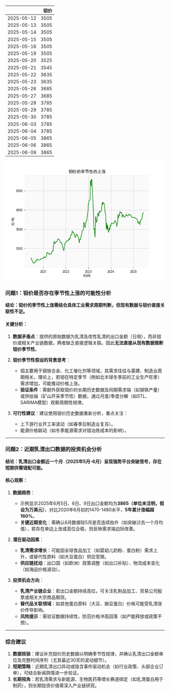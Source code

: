 |            |   钼价 |
|:-----------|-------:|
| 2025-05-12 |   3505 |
| 2025-05-13 |   3505 |
| 2025-05-14 |   3505 |
| 2025-05-15 |   3505 |
| 2025-05-16 |   3505 |
| 2025-05-19 |   3505 |
| 2025-05-20 |   3525 |
| 2025-05-21 |   3545 |
| 2025-05-22 |   3635 |
| 2025-05-23 |   3635 |
| 2025-05-26 |   3685 |
| 2025-05-27 |   3685 |
| 2025-05-28 |   3785 |
| 2025-05-29 |   3785 |
| 2025-05-30 |   3785 |
| 2025-06-03 |   3785 |
| 2025-06-04 |   3785 |
| 2025-06-05 |   3865 |
| 2025-06-06 |   3865 |
| 2025-06-09 |   3865 |

![图](mu.png)



### 问题1：钼价是否存在季节性上涨的可能性分析

**结论：钼价的季节性上涨需结合具体工业需求周期判断，但现有数据与钼价直接关联性不足。**

#### 关键分析：
1. **数据矛盾点**：提供的原始数据为乳清及改性乳清的出口金额（日频），而非钼价或相关产业链数据，两者缺乏直接逻辑关联。因此**无法直接从现有数据推断钼价季节性**。
2. **钼价季节性假设的背景思考**：
   - 钼主要用于钢铁合金、化工催化剂等领域，其需求往往与基建、制造业周期相关。理论上，若钼在特定季节（例如北半球冬季前的工业生产旺季）需求增加，可能推动价格上涨。
   - **验证条件**：需额外获取钼价的长期历史数据及同期需求端（如钢铁产量）或供给端（矿山开采季节性）数据，通过月度/季度分解（如STL、SARIMA模型）观察周期性规律。

3. **可行性建议**：建议使用钼价历史数据重新分析，重点关注：
   - 上下游行业开工率波动（如春季后制造业复苏）。
   - 能源价格联动（如冬季能源需求对钼冶炼成本的影响）。

---

### 问题2：近期乳清出口数据的投资机会分析

**结论：乳清出口金额近一个月（2025年5月-6月）呈现强势平台突破信号，存在短期供需错配可能。**

#### 核心观察：
1. **数据趋势**：
   - 示例显示2025年6月5日、6日、9日出口金额均为**3865（单位未注明，假设为万美元）**，对比2020年6月初的1470-1480水平，**5年累计涨幅超160%**。
   - **关键近期变化**：需确认6月数据较5月是否连续抬升（如突破过去一个月均值），若存在单边上涨或高位企稳，则反映需求端边际改善。

2. **潜在驱动因素**：
   - **乳清需求增长**：可能因全球食品加工（如婴幼儿奶粉、蛋白粉）需求上升，或替代性原料（如大豆蛋白）供应受限。
   - **供应链扰动**：出口国（如欧洲）政策调整（如出口补贴）、物流成本变化（如海运价格波动）。

3. **投资机会方向**：
   - **乳清产业链企业**：若出口金额持续高位，可关注乳制品加工、贸易公司股票或相关大宗商品期货。
   - **替代品关联领域**：如其他蛋白原料（大豆、豌豆蛋白）价格可能受乳清涨价传导影响。
   - **风险提示**：需验证数据持续性，防范价格冲高回落（如产能释放或政策干预）。

---

### 综合建议
1. **数据核验**：建议补充钼价历史数据以明确季节性规律，并确认乳清出口金额单位及完整时间序列（尤其最近30天的波动细节）。
2. **短期策略**：近期乳清出口异动或隐含事件驱动机会（如行业政策、头部企业订单），可结合新闻舆情进一步验证。
3. **长期视角**：若乳清需求与新能源、生物医药等增长赛道绑定（如乳清蛋白用于制药），则长期投资价值需深入产业链研究。